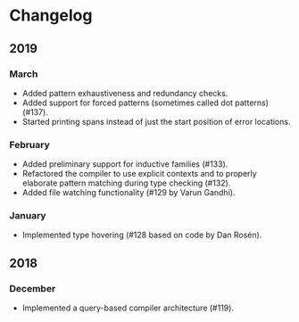 # Changelog

## 2019

### March
- Added pattern exhaustiveness and redundancy checks.
- Added support for forced patterns (sometimes called dot patterns) (#137).
- Started printing spans instead of just the start position of error locations.

### February
- Added preliminary support for inductive families (#133).
- Refactored the compiler to use explicit contexts and to properly elaborate pattern matching during type checking (#132).
- Added file watching functionality (#129 by Varun Gandhi).

### January
- Implemented type hovering (#128 based on code by Dan Rosén).

## 2018

### December
- Implemented a query-based compiler architecture (#119).

